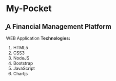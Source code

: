 # My-Pocket
ֳֳֳֳ**A Financial Management Platform**
------------------------------------
WEB Application
**Technologies:**
1) HTML5
2) CSS3
3) NodeJS
4) Bootstrap
5) JavaScript
6) Chartjs
